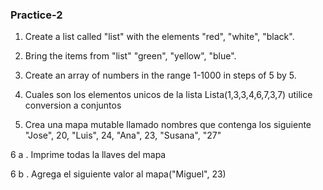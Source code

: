 ### Practice-2
1. Create a list called "list" with the elements "red", "white", "black".

2. Bring the items from "list" "green", "yellow", "blue".

3. Create an array of numbers in the range 1-1000 in steps of 5 by 5.

4. Cuales son los elementos unicos de la lista Lista(1,3,3,4,6,7,3,7) utilice conversion a conjuntos

5. Crea una mapa mutable llamado nombres que contenga los siguiente
   "Jose", 20, "Luis", 24, "Ana", 23, "Susana", "27"

6 a . Imprime todas la llaves del mapa

6 b . Agrega el siguiente valor al mapa("Miguel", 23)
